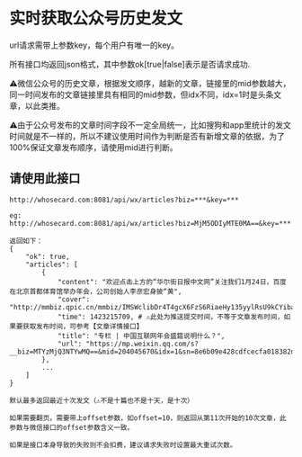 # 实时获取公众号历史发文

url请求需带上参数key，每个用户有唯一的key。

所有接口均返回json格式，其中参数ok[true|false]表示是否请求成功.

⚠️微信公众号的历史文章，根据发文顺序，越新的文章，链接里的mid参数越大，同一时间发布的文章链接里具有相同的mid参数，但idx不同，idx=1时是头条文章，以此类推。

⚠️由于公众号发布的文章时间字段不一定全局统一，比如搜狗和app里统计的发文时间就是不一样的，所以不建议使用时间作为判断是否有新增文章的依据，为了100%保证文章发布顺序，请使用mid进行判断。

## 请使用此接口

```
http://whosecard.com:8081/api/wx/articles?biz=***&key=***

eg:
http://whosecard.com:8081/api/wx/articles?biz=MjM5ODIyMTE0MA==&key=***

返回如下：
{
    "ok": true,
    "articles": [
        {
            "content": "欢迎点击上方的“华尔街日报中文网”关注我们1月24日，百度在北京首都体育馆举办年会，公司创始人李彦宏身披“黄",
            "cover": "http://mmbiz.qpic.cn/mmbiz/IMSWclibDr4T4gcX6FzS6RiaeHy135yylRsU9kCYibabkWcLgibJa6HqHDAptmZuO0icc1uRk0tAQiciaTVsUEicWmFw3w/0",
            "time": 1423215709, # ⚠️此处为推送提交时间，不等于文章发布时间，如果要获取发布时间，可参考【文章详情接口】
            "title": "专栏 | 中国互联网年会盛筵说明什么？",
            "url": "https://mp.weixin.qq.com/s?__biz=MTYzMjQ3NTYwMQ==&mid=204045670&idx=1&sn=8e6b09e428cdfcecfa018382d04e6647#rd"
        },
        ...
    ]
}

默认最多返回最近十次发文（⚠️不是十篇也不是十天，是十次）

如果需要翻页，需要带上offset参数，如offset=10，则返回从第11次开始的10次文章，此参数与微信接口的offset参数含义一致。

如果是接口本身导致的失败则不会扣费，建议请求失败时设置最大重试次数。
```

<!--
## 此接口即将下线，请新用户不要使用，老用户尽快迁移到新接口
```
http://whosecard.com:8081/api/wx/profile?biz=***&key=***

eg:
http://whosecard.com:8081/api/wx/profile?biz=MjM5ODIyMTE0MA==&key=***

返回如下：
{
	"ok": true,
	"html": "历史列表页html文本"
 }

默认最多返回最近十次发文（⚠️不是十篇也不是十天，是十次）

如果需要翻页，需要带上offset参数，如offset=10，则返回从第11次开始的10次文章，此参数与微信接口的offset参数含义一致。

⚠️翻页最多不能超过500次，也就是说offset必须小于490，否则会返回error:"reach offset limit."

⚠️注意，如果是公众号自身的问题导致失败，依旧会扣费，并在error字段返回失败原因，同时会返回cost字段为true，如下：
{'ok': false, 'error': '此帐号已申请公众号帐号迁移流程，被冻结/回收，小主页暂无法访问。', 'cost': true}
{'ok': false, 'error': '此帐号已自主注销，内容无法查看。', 'cost': true}
{'ok': false, 'error': '经大量用户投诉，此帐号存在违规行为，已限制跳转到小主页。', 'cost': true}
# 之后可能会扩展更多公众号异常场景，建议使用cost字段判断是否需要重试

如果收到cost=true的失败返回结果，就不用再重试请求了。
如果是接口本身导致的失败则不会扣费，建议请求失败时设置最大重试次数。
```
-->
